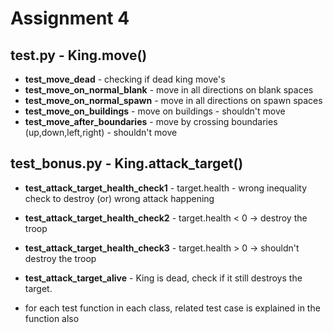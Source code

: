 # Assignment 4

## test.py - King.move()

- **test_move_dead**             - checking if dead king move's
- **test_move_on_normal_blank**  - move in all directions on blank spaces
- **test_move_on_normal_spawn**  - move in all directions on spawn spaces
- **test_move_on_buildings**     - move on buildings - shouldn't move
- **test_move_after_boundaries** - move by crossing boundaries (up,down,left,right) - shouldn't move 

## test_bonus.py - King.attack_target()
- **test_attack_target_health_check1** - target.health - wrong inequality check to destroy (or) wrong attack happening
- **test_attack_target_health_check2** - target.health < 0 -> destroy the troop
- **test_attack_target_health_check3** - target.health > 0 -> shouldn't destroy the troop
- **test_attack_target_alive**         - King is dead, check if it still destroys the target.

- for each test function in each class, related test case is explained in the function also